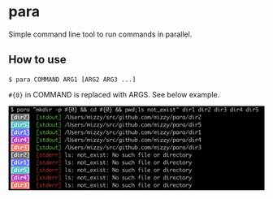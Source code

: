 # para

Simple command line tool to run commands in parallel.

## How to use

```
$ para COMMAND ARG1 [ARG2 ARG3 ...]
```

`#{0}` in COMMAND is replaced with ARGS. See below example.

![](./example.jpg)
